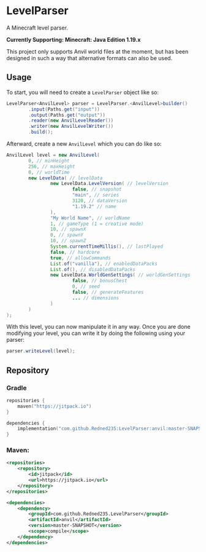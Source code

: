 # LevelParser

A Minecraft level parser.

**Currently Supporting: Minecraft: Java Edition 1.19.x**

This project only supports Anvil world files at the moment, but has been designed in such a way that alternative formats can also be used.

## Usage
To start, you will need to create a `LevelParser` object like so:
```java
LevelParser<AnvilLevel> parser = LevelParser.<AnvilLevel>builder()
        .input(Paths.get("input"))
        .output(Paths.get("output"))
        .reader(new AnvilLevelReader())
        .writer(new AnvilLevelWriter())
        .build();
```

Afterward, create a new `AnvilLevel` which you can do like so:
```java
AnvilLevel level = new AnvilLevel(
        0, // minHeight
        256, // maxHeight
        0, // worldTime
        new LevelData( // levelData
                new LevelData.LevelVersion( // levelVersion
                        false, // snapshot
                        "main", // series
                        3120, // dataVersion
                        "1.19.2" // name
                ),
                "My World Name", // worldName
                1, // gameType (1 = creative mode)
                10, // spawnX
                0, // spawnY
                10, // spawnZ
                System.currentTimeMillis(), // lastPlayed
                false, // hardcore
                true, // allowCommands
                List.of("vanilla"), // enabledDataPacks
                List.of(), // disabledDataPacks
                new LevelData.WorldGenSettings( // worldGenSettings
                        false, // bonusChest
                        0, // seed
                        false, // generateFeatures
                        ... // dimensions
                )
        )
);
```

With this level, you can now manipulate it in any way. Once you are done modifying your level, you can write it by doing the following using your parser:

```java
parser.writeLevel(level);
```

## Repository

### Gradle
```kotlin
repositories {
    maven("https://jitpack.io")
}

dependencies {
    implementation("com.github.Redned235:LevelParser:anvil:master-SNAPSHOT")
}
```

### Maven:
```xml
<repositories>
    <repository>
        <id>jitpack</id>
        <url>https://jitpack.io</url>
    </repository>
</repositories>

<dependencies>
    <dependency>
        <groupId>com.github.Redned235.LevelParser</groupId>
        <artifactId>anvil</artifactId>
        <version>master-SNAPSHOT</version>
        <scope>compile</scope>
    </dependency>
</dependencies>
```
